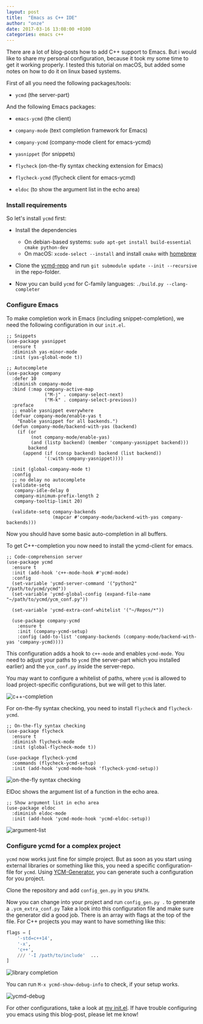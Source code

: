 ```yaml
---
layout: post
title:  "Emacs as C++ IDE"
author: "onze"
date: 2017-03-16 13:08:00 +0100
categories: emacs c++
---
```

There are a lot of blog-posts how to add C++ support to Emacs.
But i would like to share my personal configuration, because it took my some time to get it working properly.
I tested this tutorial on macOS, but added some notes on how to do it on linux based systems.

First of all you need the following packages/tools:

- `ycmd` (the server-part)

And the following Emacs packages:

- `emacs-ycmd` (the client)

- `company-mode` (text completion framework for Emacs)
- `company-ycmd` (company-mode client for emacs-ycmd)

- `yasnippet` (for snippets)

- `flycheck` (on-the-fly syntax checking extension for Emacs)
- `flycheck-ycmd` (flycheck client for emacs-ycmd)

- `eldoc` (to show the argument list in the echo area)

### Install requirements

So let's install `ycmd` first:

- Install the dependencies
  - On debian-based systems: `sudo apt-get install build-essential cmake python-dev`
  - On macOS: `xcode-select --install` and install `cmake` with [homebrew](https://brew.sh)

- Clone the [ycmd-repo](https://github.com/Valloric/ycmd) and run `git submodule update --init --recursive` in the repo-folder.

- Now you can build `ycmd` for C-family languages: `./build.py --clang-completer`

### Configure Emacs

To make completion work in Emacs (including snippet-completion), we need the following configuration in our `init.el`.

``` emacs-lisp
;; Snippets
(use-package yasnippet
  :ensure t
  :diminish yas-minor-mode
  :init (yas-global-mode t))

;; Autocomplete
(use-package company
  :defer 10
  :diminish company-mode
  :bind (:map company-active-map
              ("M-j" . company-select-next)
              ("M-k" . company-select-previous))
  :preface
  ;; enable yasnippet everywhere
  (defvar company-mode/enable-yas t
    "Enable yasnippet for all backends.")
  (defun company-mode/backend-with-yas (backend)
    (if (or 
         (not company-mode/enable-yas) 
         (and (listp backend) (member 'company-yasnippet backend)))
        backend
      (append (if (consp backend) backend (list backend))
              '(:with company-yasnippet))))

  :init (global-company-mode t)
  :config
  ;; no delay no autocomplete
  (validate-setq
   company-idle-delay 0
   company-minimum-prefix-length 2
   company-tooltip-limit 20)

  (validate-setq company-backends 
                 (mapcar #'company-mode/backend-with-yas company-backends)))
```

Now you should have some basic auto-completion in all buffers.

To get C++-completion you now need to install the ycmd-client for emacs.

``` emacs-lisp
;; Code-comprehension server
(use-package ycmd
  :ensure t
  :init (add-hook 'c++-mode-hook #'ycmd-mode)
  :config
  (set-variable 'ycmd-server-command '("python2" "/path/to/ycmd/ycmd"))
  (set-variable 'ycmd-global-config (expand-file-name "~/path/to/ycmd/ycm_conf.py"))

  (set-variable 'ycmd-extra-conf-whitelist '("~/Repos/*"))

  (use-package company-ycmd
    :ensure t
    :init (company-ycmd-setup)
    :config (add-to-list 'company-backends (company-mode/backend-with-yas 'company-ycmd))))
```

This configuration adds a hook to `c++-mode` and enables `ycmd-mode`.
You need to adjust your paths to `ycmd` (the server-part which you installed earlier) and the `ycm_conf.py` inside the server-repo.

You may want to configure a whitelist of paths, where `ycmd` is allowed to load project-specific configurations, but we will get to this later.

![c++-completion](/assets/images/emacs-cpp/emacs-cpp-completion.png)

For on-the-fly syntax checking, you need to install `flycheck` and `flycheck-ycmd`.

``` emacs-lisp
;; On-the-fly syntax checking
(use-package flycheck
  :ensure t
  :diminish flycheck-mode
  :init (global-flycheck-mode t))

(use-package flycheck-ycmd
  :commands (flycheck-ycmd-setup)
  :init (add-hook 'ycmd-mode-hook 'flycheck-ycmd-setup))
```

![on-the-fly syntax checking](/assets/images/emacs-cpp/emacs-syntax-check.png)

ElDoc shows the argument list of a function in the echo area.

``` emacs-lisp
;; Show argument list in echo area
(use-package eldoc
  :diminish eldoc-mode
  :init (add-hook 'ycmd-mode-hook 'ycmd-eldoc-setup))
```

![argument-list](/assets/images/emacs-cpp/emacs-argument-list.png)

### Configure ycmd for a complex project

`ycmd` now works just fine for simple project.
But as soon as you start using external libraries or something like this, you need a specific configuration-file for `ycmd`.
Using [YCM-Generator](https://github.com/rdnetto/YCM-Generator), you can generate such a configuration for you project.

Clone the repository and add `config_gen.py` in you `$PATH`.

Now you can change into your project and run `config_gen.py .` to generate a `.ycm_extra_conf.py`
Take a look into this configuration file and make sure the generator did a good job.
There is an array with flags at the top of the file.
For C++ projects you may want to have something like this:

``` python
flags = [
    '-std=c++14', 
    '-x',
    'c++',
    /// '-I /path/to/include'  ...
]
```

![library completion](/assets/images/emacs-cpp/emacs-lib-completion.png)

You can run `M-x ycmd-show-debug-info` to check, if your setup works.

![ycmd-debug](/assets/images/emacs-cpp/emacs-ycmd-debug.png)

For other configurations, take a look at [my init.el](https://github.com/onc/dotfiles/blob/master/emacs/init.el).
If have trouble configuring you emacs using this blog-post, please let me know!

